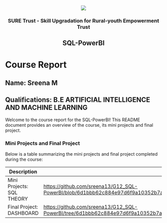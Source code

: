 <!-- PROJECT LOGO -->
<br />

<div align="center">
   <img src='https://user-images.githubusercontent.com/73131499/166115643-d3187f47-d38f-41b2-ae42-5ecbbc60de14.png' />


<h3 align="center">SURE Trust - Skill Upgradation for Rural-youth Empowerment Trust</h3>
  <h2>SQL-PowerBI</h2>
</div>

# Course Report

## Name: Sreena M

## Qualifications: B.E ARTIFICIAL INTELLIGENCE AND MACHINE LEARNING 

Welcome to the course report for the SQL-PowerBI! This README document provides an overview of the course, its mini projects and final project.

### Mini Projects and Final Project

Below is a table summarizing the mini projects and final project completed during the course:

| Description                               | Link                                    |
|-------------------------------------------|-----------------------------------------|
| Mini Projects: SQL THEORY     | https://github.com/sreena13/G12_SQL-PowerBI/blob/6d1bbb62c884e97d6f9a10352b7a051ee0e5125f/Mini%20Projects/Sreena%20Mahesh/8.%20THEORY.md)]                         |
| Final Project: DASHBOARD      | https://github.com/sreena13/G12_SQL-PowerBI/tree/6d1bbb62c884e97d6f9a10352b7a051ee0e5125f/Final%20Capstone%20Project/Sreena%20Mahesh)                         |
